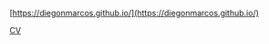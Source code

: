 [https://diegonmarcos.github.io/](https://diegonmarcos.github.io/)

[CV](https://diegonmarcos.github.io/cv/index.html)



